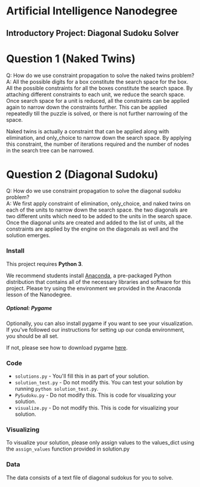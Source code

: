 # Artificial Intelligence Nanodegree
## Introductory Project: Diagonal Sudoku Solver

# Question 1 (Naked Twins)
Q: How do we use constraint propagation to solve the naked twins problem?  
A: All the possible digits for a box constitute the search space for the box. All the possible constraints for all the boxes constitute the search space. By attaching different constraints to each unit, we reduce the search space. Once search space for a unit is reduced, all the constraints can be applied again to narrow down the constraints further. This can be applied repeatedly till the puzzle is solved, or there is not further narrowing of the space.

Naked twins is actually a constraint that can be applied along with elimination, and only_choice to narrow down the search space. By applying this constraint, the number of iterations required and the number of nodes in the search tree can be narrowed.

# Question 2 (Diagonal Sudoku)
Q: How do we use constraint propagation to solve the diagonal sudoku problem?  
A: We first apply constraint of elimination, only_choice, and naked twins on each of the units to narrow down the search space. the two diagonals are two different units which need to be added to the units in the search space. Once the diagonal units are created and added to the list of units, all the constraints are applied by the engine on the diagonals as well and the solution emerges.

### Install

This project requires **Python 3**.

We recommend students install [Anaconda](https://www.continuum.io/downloads), a pre-packaged Python distribution that contains all of the necessary libraries and software for this project. 
Please try using the environment we provided in the Anaconda lesson of the Nanodegree.

##### Optional: Pygame

Optionally, you can also install pygame if you want to see your visualization. If you've followed our instructions for setting up our conda environment, you should be all set.

If not, please see how to download pygame [here](http://www.pygame.org/download.shtml).

### Code

* `solutions.py` - You'll fill this in as part of your solution.
* `solution_test.py` - Do not modify this. You can test your solution by running `python solution_test.py`.
* `PySudoku.py` - Do not modify this. This is code for visualizing your solution.
* `visualize.py` - Do not modify this. This is code for visualizing your solution.

### Visualizing

To visualize your solution, please only assign values to the values_dict using the ```assign_values``` function provided in solution.py

### Data

The data consists of a text file of diagonal sudokus for you to solve.